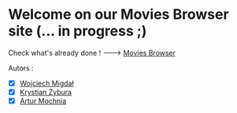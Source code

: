 # Welcome on our Movies Browser site (... in progress ;)

Check what's already done ! ---> [Movies Browser](https://woytekmig.github.io/movies-browser/)

Autors :

- [x] [Wojciech Migdał](https://github.com/WoytekMig)
- [x] [Krystian Żybura](https://github.com/KrystianZybura)
- [x] [Artur Mochnia](https://github.com/Arcziwald)
